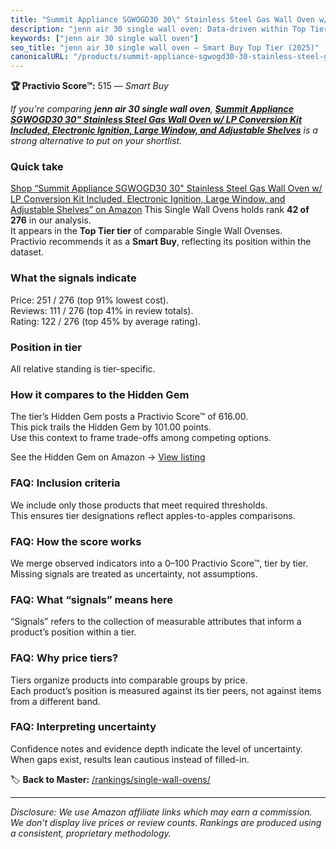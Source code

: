 ```yaml
---
title: "Summit Appliance SGWOGD30 30\" Stainless Steel Gas Wall Oven w/ LP Conversion Kit Included, Electronic Ignition, Large Window, and Adjustable Shelves"
description: "jenn air 30 single wall oven: Data-driven within Top Tier ranking using the Practivio Score™. Positioned by quality, value, demand, findability, momentum."
keywords: ["jenn air 30 single wall oven"]
seo_title: "jenn air 30 single wall oven — Smart Buy Top Tier (2025)"
canonicalURL: "/products/summit-appliance-sgwogd30-30-stainless-steel-gas-wall-oven-w-lp-conversion-kit-included-electronic-ignition-large-window-and-adjustable-shelves-B0B4Z13JX6/"
---
```


**🏆 Practivio Score™:** 515 — _Smart Buy_


*If you're comparing **jenn air 30 single wall oven**, **[Summit Appliance SGWOGD30 30" Stainless Steel Gas Wall Oven w/ LP Conversion Kit Included, Electronic Ignition, Large Window, and Adjustable Shelves](https://www.amazon.com/dp/B0B4Z13JX6?tag=practivio-20)** is a strong alternative to put on your shortlist.*
### Quick take
[Shop “Summit Appliance SGWOGD30 30" Stainless Steel Gas Wall Oven w/ LP Conversion Kit Included, Electronic Ignition, Large Window, and Adjustable Shelves” on Amazon](https://www.amazon.com/dp/B0B4Z13JX6?tag=practivio-20)
This Single Wall Ovens holds rank **42 of 276** in our analysis.  
It appears in the **Top Tier tier** of comparable Single Wall Ovenses.  
Practivio recommends it as a **Smart Buy**, reflecting its position within the dataset.

### What the signals indicate
Price: 251 / 276 (top 91% lowest cost).  
Reviews: 111 / 276 (top 41% in review totals).  
Rating: 122 / 276 (top 45% by average rating).  

### Position in tier
All relative standing is tier-specific.

### How it compares to the Hidden Gem
The tier’s Hidden Gem posts a Practivio Score™ of 616.00.  
This pick trails the Hidden Gem by 101.00 points.  
Use this context to frame trade-offs among competing options.  

See the Hidden Gem on Amazon → [View listing](https://www.amazon.com/dp/B00N45FU58?tag=practivio-20)

### FAQ: Inclusion criteria
We include only those products that meet required thresholds.  
This ensures tier designations reflect apples-to-apples comparisons.

### FAQ: How the score works
We merge observed indicators into a 0–100 Practivio Score™, tier by tier.  
Missing signals are treated as uncertainty, not assumptions.

### FAQ: What “signals” means here
“Signals” refers to the collection of measurable attributes that inform a product’s position within a tier.

### FAQ: Why price tiers?
Tiers organize products into comparable groups by price.  
Each product’s position is measured against its tier peers, not against items from a different band.

### FAQ: Interpreting uncertainty
Confidence notes and evidence depth indicate the level of uncertainty.  
When gaps exist, results lean cautious instead of filled-in.


🏷️ **Back to Master:** [/rankings/single-wall-ovens/](/rankings/single-wall-ovens/)

---
_Disclosure: We use Amazon affiliate links which may earn a commission. We don’t display live prices or review counts. Rankings are produced using a consistent, proprietary methodology._
